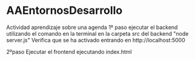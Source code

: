 # AAEntornosDesarrollo
Actividad aprendizaje sobre una agenda 
1º paso ejecutar el backend utilizando el comando en la terminal en la carpeta src del backend "node server.js"
Verifica que se ha activado entrando en http://localhost:5000

2ºpaso Ejecutar el frontend ejecutando index.html

